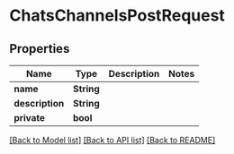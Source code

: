 # ChatsChannelsPostRequest

## Properties

Name | Type | Description | Notes
------------ | ------------- | ------------- | -------------
**name** | **String** |  | 
**description** | **String** |  | 
**private** | **bool** |  | 

[[Back to Model list]](../README.md#documentation-for-models) [[Back to API list]](../README.md#documentation-for-api-endpoints) [[Back to README]](../README.md)


